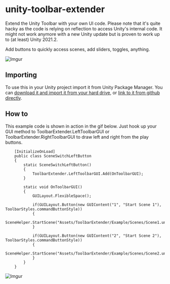 # unity-toolbar-extender

Extend the Unity Toolbar with your own UI code. Please note that it's quite hacky as the code is relying on reflection to access Unity's internal code. It might not work anymore with a new Unity update but is proven to work up to (at least) Unity 2021.2.

Add buttons to quickly access scenes, add sliders, toggles, anything. 

![Imgur](https://i.imgur.com/zFX3cJH.png)


## Importing

To use this in your Unity project import it from Unity Package Manager. You can [download it and import it from your hard drive](https://docs.unity3d.com/Manual/upm-ui-local.html), or [link to it from github directly](https://docs.unity3d.com/Manual/upm-ui-giturl.html).


## How to
This example code is shown in action in the gif below. Just hook up your GUI method to ToolbarExtender.LeftToolbarGUI or ToolbarExtender.RightToolbarGUI to draw left and right from the play buttons.
```
	[InitializeOnLoad]
	public class SceneSwitchLeftButton
	{
		static SceneSwitchLeftButton()
		{
			ToolbarExtender.LeftToolbarGUI.Add(OnToolbarGUI);
		}

		static void OnToolbarGUI()
		{
			GUILayout.FlexibleSpace();

			if(GUILayout.Button(new GUIContent("1", "Start Scene 1"), ToolbarStyles.commandButtonStyle))
			{
				SceneHelper.StartScene("Assets/ToolbarExtender/Example/Scenes/Scene1.unity");
			}

			if(GUILayout.Button(new GUIContent("2", "Start Scene 2"), ToolbarStyles.commandButtonStyle))
			{
				SceneHelper.StartScene("Assets/ToolbarExtender/Example/Scenes/Scene2.unity");
			}
		}
	}
```


![Imgur](https://i.imgur.com/DDNfbHW.gif)
